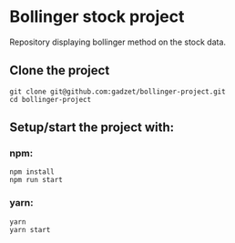 # Bollinger stock project
Repository displaying bollinger method on the stock data.

## Clone the project
```
git clone git@github.com:gadzet/bollinger-project.git
cd bollinger-project
```
## Setup/start the project with:

### npm:
```
npm install
npm run start
```

### yarn:
```
yarn
yarn start
```
